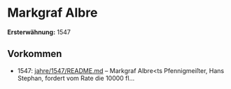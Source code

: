 # Markgraf Albre

**Ersterwähnung:** 1547

## Vorkommen
- 1547: [jahre/1547/README.md](../jahre/1547/README.md) – Markgraf Albre<ts Pfennigmeiſter, Hans Stephan,
fordert vom Rate die 10000 fl...
